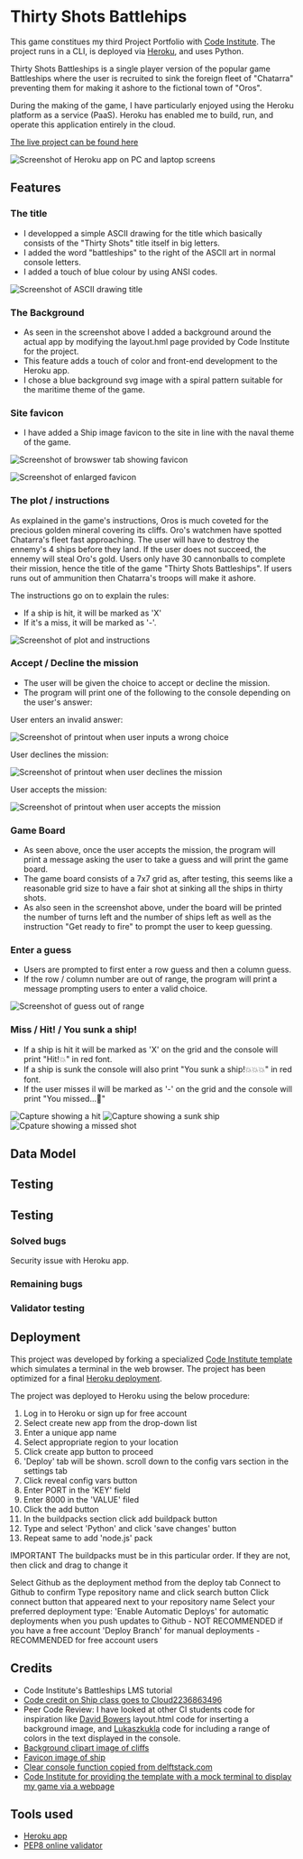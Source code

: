 # Thirty Shots Battlehips

This game constitues my third Project Portfolio with [Code Institute](https://github.com/Code-Institute-Org). 
The project runs in a CLI, is deployed via [Heroku](https://www.heroku.com/), and uses Python.

Thirty Shots Battleships is a single player version of the popular game Battleships where the user is recruited to sink the foreign fleet of "Chatarra" preventing them for making it ashore to the fictional town of "Oros".

During the making of the game, I have particularly enjoyed using the Heroku platform as a service (PaaS). Heroku has enabled me to build, run, and operate this application entirely in the cloud.

[The live project can be found here](https://thirty-shots-battleships.herokuapp.com/)

![Screenshot of Heroku app on PC and laptop screens](docs/Capture-pc-laptop.PNG)

## Features

### The title

- I developped a simple ASCII drawing for the title which basically consists of the "Thirty Shots" title itself in big letters.
- I added the word "battleships" to the right of the ASCII art in normal console letters. 
- I added a touch of blue colour by using ANSI codes.

![Screenshot of ASCII drawing title](docs/Capture-title.PNG)

### The Background

- As seen in the screenshot above I added a background around the actual app by modifying the layout.hml page provided by Code Institute for the project.
- This feature adds a touch of color and front-end development to the Heroku app.
- I chose a blue background svg image with a spiral pattern suitable for the maritime theme of the game.

### Site favicon

- I have added a Ship image favicon to the site in line with the naval theme of the game.

![Screenshot of browswer tab showing favicon](docs/Capture-favicon.PNG)

![Screenshot of enlarged favicon](docs/Capture_favicon-xl.PNG)

### The plot / instructions

As explained in the game's instructions, Oros is much coveted for the precious golden mineral covering its cliffs. 
Oro's watchmen have spotted Chatarra's fleet fast approaching.
The user will have to destroy the ennemy's 4 ships before they land.
If the user does not succeed, the ennemy will steal Oro's gold.
Users only have 30 cannonballs to complete their mission, hence the title of the game "Thirty Shots Battleships".
If users runs out of ammunition then Chatarra's troops will make it ashore.

The instructions go on to explain the rules:
- If a ship is hit, it will be marked as 'X'
- If it's a miss, it will be marked as '-'.

![Screenshot of plot and instructions](docs/Capture-instructions.PNG)

### Accept / Decline the mission

- The user will be given the choice to accept or decline the mission. 
- The program will print one of the following to the console depending on the user's answer:

User enters an invalid answer:

![Screenshot of printout when user inputs a wrong choice](docs/Capture-accept-mission-invalid.PNG)

User declines the mission:

![Screenshot of printout when user declines the mission](docs/Capture-mission-no.PNG)

User accepts the mission:

![Screenshot of printout when user accepts the mission](docs/Capture-accept-mission-yes.PNG)

### Game Board

- As seen above, once the user accepts the mission, the program will print a message asking the user to take a guess and will print the game board.
- The game board consists of a 7x7 grid as, after testing, this seems like a reasonable grid size to have a fair shot at sinking all the ships in thirty shots.
- As also seen in the screenshot above, under the board will be printed the number of turns left and the number of ships left as well as the instruction "Get ready to fire" to prompt the user to keep guessing.

### Enter a guess

- Users are prompted to first enter a row guess and then a column guess.
- If the row / column number are out of range, the program will print a message prompting users to enter a valid choice.

![Screenshot of guess out of range](docs/Capture-wild-guess.PNG)

### Miss / Hit! / You sunk a ship!

- If a ship is hit it will be marked as 'X' on the grid and the console will print "Hit!&#128165;" in red font.
- If a ship is sunk the console will also print "You sunk a ship!&#128165;&#128165;&#128165;" in red font.
- If the user misses il will be marked as '-' on the grid and the console will print "You missed...&#58161;"

![Capture showing a hit](docs/Capture-hit.PNG)
![Capture showing a sunk ship](docs/Capture-sunk3.PNG)
![Cpature showing a missed shot](docs/Capture-you-missed.PNG)



## Data Model

## Testing

## Testing
### Solved bugs
Security issue with Heroku app.
### Remaining bugs
### Validator testing

## Deployment
This project was developed by forking a specialized [Code Institute template](https://github.com/Code-Institute-Org/python-essentials-template) which simulates a terminal in the web browser.
The project has been optimized for a final [Heroku deployment](https://thirty-shots-battleships.herokuapp.com/).

The project was deployed to Heroku using the below procedure:

1. Log in to Heroku or sign up for free account
2. Select create new app from the drop-down list
3. Enter a unique app name
4. Select appropriate region to your location
5. Click create app button to proceed
6. 'Deploy' tab will be shown. scroll down to the config vars section in the settings tab
7. Click reveal config vars button
8. Enter PORT in the 'KEY' field
9. Enter 8000 in the 'VALUE' filed
10. Click the add button
11. In the buildpacks section click add buildpack button
12. Type and select 'Python' and click 'save changes' button
13. Repeat same to add 'node.js' pack
 
IMPORTANT The buildpacks must be in this particular order. If they are not, then click and drag to change it
 
Select Github as the deployment method from the deploy tab
Connect to Github to confirm
Type repository name and click search button
Click connect button that appeared next to your repository name
Select your preferred deployment type:
'Enable Automatic Deploys' for automatic deployments when you push updates to Github - NOT RECOMMENDED if you have a free account
'Deploy Branch' for manual deployments - RECOMMENDED for free account users



## Credits
- Code Institute's Battleships LMS tutorial
- [Code credit on Ship class goes to Cloud2236863496](https://discuss.codecademy.com/u/cloud2236863496/summary)
- Peer Code Review: I have looked at other CI students code for inspiration like [David Bowers](https://github.com/dnlbowers/battleships/blob/main/views/layout.html) layout.html code for inserting a background image, and [Lukaszkukla](https://github.com/lukaszkukla/hangman-x/blob/main/src/colors.py) code for including a range of colors in the text displayed in the console.
- [Background clipart image of cliffs](https://www.clipsafari.com/clips/o313445-sea-cliffs)
- [Favicon image of ship](https://upload.wikimedia.org/wikipedia/commons/9/95/P_ship_grey.svg)
- [Clear console function copied from delftstack.com](https://www.delftstack.com/howto/python/python-clear-console/)
- [Code Institute for providing the template with a mock terminal to display my game via a webpage](https://github.com/Code-Institute-Org/python-essentials-template)


## Tools used
- [Heroku app](https://www.heroku.com/)
- [PEP8 online validator](http://pep8online.com/)